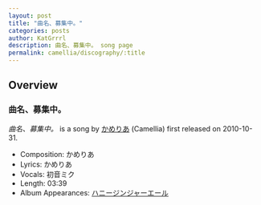 ```yaml
---
layout: post
title: "曲名、募集中。"
categories: posts
author: KatGrrrl
description: 曲名、募集中。 song page
permalink: camellia/discography/:title
---
```


## Overview

### 曲名、募集中。

*曲名、募集中。* is a song by [かめりあ](<{% link postsWiki/_posts/2023-12-10-camellia.md %}>) (Camellia) first released on 2010-10-31.

* Composition: かめりあ
* Lyrics: かめりあ
* Vocals: 初音ミク
* Length: 03:39
* Album Appearances: [ハニージンジャーエール](<{% link postsInclude/_posts/camellia/albums/honey-ginjer-ale/2023-12-06-honey-ginjer-ale.md %}>)
